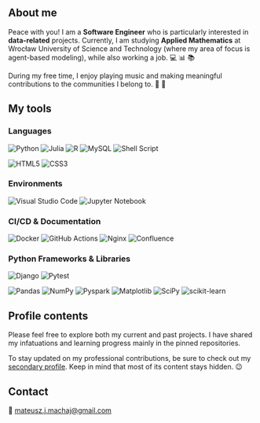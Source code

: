 ## About me

Peace with you! I am a **Software Engineer** who is particularly interested in **data-related** projects. Currently, I am studying **Applied Mathematics** at Wrocław University of Science and Technology (where my area of focus is agent-based modeling), while also working a job.  :computer: :bar_chart: :books: 

During my free time, I enjoy playing music and making meaningful contributions to the communities I belong to. :musical_keyboard: :raised_hands:


## My tools

### Languages
![Python](https://img.shields.io/badge/python-3670A0?style=for-the-badge&logo=python&logoColor=white)
![Julia](https://img.shields.io/badge/-Julia-9558B2?style=for-the-badge&logo=julia&logoColor=white)
![R](https://img.shields.io/badge/r-%23276DC3.svg?style=for-the-badge&logo=r&logoColor=white)
![MySQL](https://img.shields.io/badge/mysql-00758F.svg?style=for-the-badge&logo=mysql&logoColor=white)
![Shell Script](https://img.shields.io/badge/shell_script-%23121011.svg?style=for-the-badge&logo=gnu-bash&logoColor=white)

![HTML5](https://img.shields.io/badge/html5-%23E34F26.svg?style=for-the-badge&logo=html5&logoColor=white)
![CSS3](https://img.shields.io/badge/css3-%231572B6.svg?style=for-the-badge&logo=css3&logoColor=white)

### Environments
![Visual Studio Code](https://img.shields.io/badge/Visual%20Studio%20Code-0078d7.svg?style=for-the-badge&logo=visual-studio-code&logoColor=white)
![Jupyter Notebook](https://img.shields.io/badge/jupyter-FA0F00.svg?style=for-the-badge&logo=jupyter&logoColor=white)

### CI/CD & Documentation
![Docker](https://img.shields.io/badge/docker-%230db7ed.svg?style=for-the-badge&logo=docker&logoColor=white)
![GitHub Actions](https://img.shields.io/badge/github%20actions-%232671E5.svg?style=for-the-badge&logo=githubactions&logoColor=white)
![Nginx](https://img.shields.io/badge/nginx-%23009639.svg?style=for-the-badge&logo=nginx&logoColor=white)
![Confluence](https://img.shields.io/badge/confluence-%23172BF4.svg?style=for-the-badge&logo=confluence&logoColor=white)


### Python Frameworks & Libraries
![Django](https://img.shields.io/badge/django-%23092E20.svg?style=for-the-badge&logo=django&logoColor=white)
![Pytest](https://img.shields.io/badge/pytest-3670A0?style=for-the-badge)

![Pandas](https://img.shields.io/badge/pandas-%23150458.svg?style=for-the-badge&logo=pandas&logoColor=white)
![NumPy](https://img.shields.io/badge/numpy-%23013243.svg?style=for-the-badge&logo=numpy&logoColor=white)
![Pyspark](https://img.shields.io/badge/pyspark-3670A0?style=for-the-badge)
![Matplotlib](https://img.shields.io/badge/Matplotlib-%23eeeeee.svg?style=for-the-badge&logo=Matplotlib&logoColor=black)
![SciPy](https://img.shields.io/badge/SciPy-%230C55A5.svg?style=for-the-badge&logo=scipy&logoColor=%white)
![scikit-learn](https://img.shields.io/badge/scikit--learn-%23F7931E.svg?style=for-the-badge&logo=scikit-learn&logoColor=white)



## Profile contents

Please feel free to explore both my current and past projects. I have shared my infatuations and learning progress mainly in the pinned repositories.

To stay updated on my professional contributions, be sure to check out my [secondary profile](https://github.com/mateusz-machaj). Keep in mind that most of its content stays hidden. :wink:

## Contact
:envelope_with_arrow: mateusz.j.machaj@gmail.com
